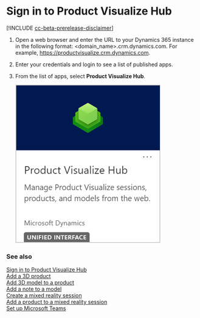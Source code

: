 ﻿---
title: 
description: 
ms.date: 07/08/2020
ms.topic: article
ms.service: dynamics-365-sales
author: sbmjais
ms.author: shjais
manager: shujoshi
---

# Sign in to Product Visualize Hub

[!INCLUDE [cc-beta-prerelease-disclaimer](../includes/cc-beta-prerelease-disclaimer.md)]

1.  Open a web browser and enter the URL to your Dynamics 365 instance in the following format: &lt;domain\_name&gt;.crm.dynamics.com. For example, <https://productvisualize.crm.dynamics.com>.

2.  Enter your credentials and login to see a list of published apps.

3.  From the list of apps, select **Product Visualize Hub**.

    ![Product Visualize Hub app](media/pv-hub-app.png "Product Visualize Hub app")

### See also

[Sign in to Product Visualize Hub](sign-in-app.md)<br>
[Add a 3D product](add-3d-product.md)<br>
[Add 3D model to a product](add-3d-model-product.md)<br>
[Add a note to a model](add-note-model.md)<br>
[Create a mixed reality session](create-mr-session.md)<br>
[Add a product to a mixed reality session](add-product-mr-session.md)<br>
[Set up Microsoft Teams](setup-ms-teams.md)
